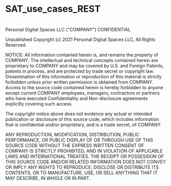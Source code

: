 # SAT_use_cases_REST
#
 Personal Digital Spaces LLC ("COMPANY") CONFIDENTIAL
 
 Unpublished Copyright (c) 2021 Personal Digital Spaces LLC, All Rights Reserved.
 
 NOTICE:  All information contained herein is, and remains the property of COMPANY. The intellectual and technical concepts contained
 herein are proprietary to COMPANY and may be covered by U.S. and Foreign Patents, patents in process, and are protected by trade secret or copyright law.
 Dissemination of this information or reproduction of this material is strictly forbidden unless prior written permission is obtained
 from COMPANY.  Access to the source code contained herein is hereby forbidden to anyone except current COMPANY employees, managers, contractors or partners who have executed 
 Confidentiality and Non-disclosure agreements explicitly covering such access.
 
 The copyright notice above does not evidence any actual or intended publication or disclosure  of  this source code, which includes information that is confidential and/or proprietary, and is a trade secret, of  COMPANY.
 
 ANY REPRODUCTION, MODIFICATION, DISTRIBUTION, PUBLIC  PERFORMANCE, 
 OR PUBLIC DISPLAY OF OR THROUGH USE  OF THIS  SOURCE CODE  WITHOUT  THE EXPRESS WRITTEN CONSENT OF COMPANY IS STRICTLY PROHIBITED, AND IN VIOLATION OF APPLICABLE 
 LAWS AND INTERNATIONAL TREATIES.  THE RECEIPT OR POSSESSION OF  THIS SOURCE CODE AND/OR RELATED INFORMATION DOES NOT CONVEY OR IMPLY ANY RIGHTS TO REPRODUCE, DISCLOSE OR DISTRIBUTE ITS CONTENTS, OR TO MANUFACTURE, USE, OR SELL ANYTHING THAT IT  MAY DESCRIBE, IN WHOLE OR IN PART.
